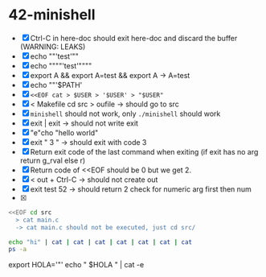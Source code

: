 # 42-minishell

+ [X] Ctrl-C in here-doc should exit here-doc and discard the buffer (WARNING: LEAKS)
+ [X] echo ""'test'""
+ [X] echo """"'test'""""
+ [X] export A && export A=test && export A -> A=test
+ [X] echo ""'$PATH'
+ [X] `<<EOF cat > $USER > '$USER' > "$USER"`
+ [X] < Makefile cd src > oufile -> should go to src
+ [X] `minishell` should not work, only `./minishell` should work
+ [X] exit | exit -> should not write exit
+ [X] "e"cho "hello		world"
+ [X] exit "  3  " -> should exit with code 3
+ [X] Return exit code of the last command when exiting (if exit has no arg return g_rval else r)
+ [X] Return code of <<EOF should be 0 but we get 2.
+ [X] <<EOF in cat > out  + Ctrl-C -> should not create out
+ [X] exit test 52 -> should return 2 check for numeric arg first then num
+ [X]
```sh
<<EOF cd src
  > cat main.c
  -> cat main.c should not be executed, just cd src/
```
```sh
echo "hi" | cat | cat | cat | cat | cat | cat | cat
ps -a
```

export HOLA='"'
echo " $HOLA " | cat -e
